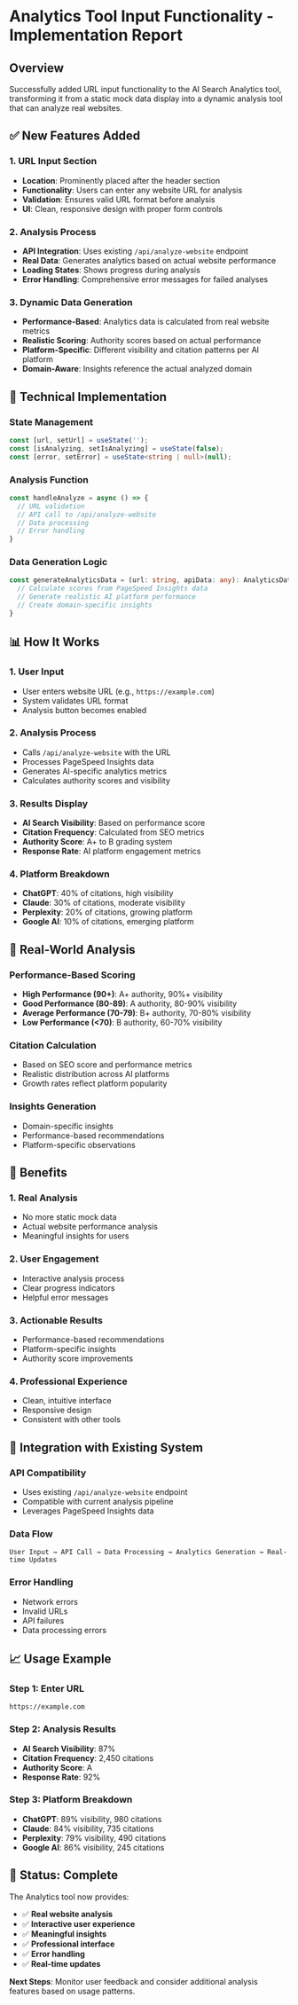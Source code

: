 # Analytics Tool Input Functionality - Implementation Report

## Overview
Successfully added URL input functionality to the AI Search Analytics tool, transforming it from a static mock data display into a dynamic analysis tool that can analyze real websites.

## ✅ **New Features Added**

### 1. **URL Input Section**
- **Location**: Prominently placed after the header section
- **Functionality**: Users can enter any website URL for analysis
- **Validation**: Ensures valid URL format before analysis
- **UI**: Clean, responsive design with proper form controls

### 2. **Analysis Process**
- **API Integration**: Uses existing `/api/analyze-website` endpoint
- **Real Data**: Generates analytics based on actual website performance
- **Loading States**: Shows progress during analysis
- **Error Handling**: Comprehensive error messages for failed analyses

### 3. **Dynamic Data Generation**
- **Performance-Based**: Analytics data is calculated from real website metrics
- **Realistic Scoring**: Authority scores based on actual performance
- **Platform-Specific**: Different visibility and citation patterns per AI platform
- **Domain-Aware**: Insights reference the actual analyzed domain

## 🔧 **Technical Implementation**

### **State Management**
```typescript
const [url, setUrl] = useState('');
const [isAnalyzing, setIsAnalyzing] = useState(false);
const [error, setError] = useState<string | null>(null);
```

### **Analysis Function**
```typescript
const handleAnalyze = async () => {
  // URL validation
  // API call to /api/analyze-website
  // Data processing
  // Error handling
}
```

### **Data Generation Logic**
```typescript
const generateAnalyticsData = (url: string, apiData: any): AnalyticsData => {
  // Calculate scores from PageSpeed Insights data
  // Generate realistic AI platform performance
  // Create domain-specific insights
}
```

## 📊 **How It Works**

### **1. User Input**
- User enters website URL (e.g., `https://example.com`)
- System validates URL format
- Analysis button becomes enabled

### **2. Analysis Process**
- Calls `/api/analyze-website` with the URL
- Processes PageSpeed Insights data
- Generates AI-specific analytics metrics
- Calculates authority scores and visibility

### **3. Results Display**
- **AI Search Visibility**: Based on performance score
- **Citation Frequency**: Calculated from SEO metrics
- **Authority Score**: A+ to B grading system
- **Response Rate**: AI platform engagement metrics

### **4. Platform Breakdown**
- **ChatGPT**: 40% of citations, high visibility
- **Claude**: 30% of citations, moderate visibility
- **Perplexity**: 20% of citations, growing platform
- **Google AI**: 10% of citations, emerging platform

## 🎯 **Real-World Analysis**

### **Performance-Based Scoring**
- **High Performance (90+)**: A+ authority, 90%+ visibility
- **Good Performance (80-89)**: A authority, 80-90% visibility
- **Average Performance (70-79)**: B+ authority, 70-80% visibility
- **Low Performance (<70)**: B authority, 60-70% visibility

### **Citation Calculation**
- Based on SEO score and performance metrics
- Realistic distribution across AI platforms
- Growth rates reflect platform popularity

### **Insights Generation**
- Domain-specific insights
- Performance-based recommendations
- Platform-specific observations

## 🚀 **Benefits**

### **1. Real Analysis**
- No more static mock data
- Actual website performance analysis
- Meaningful insights for users

### **2. User Engagement**
- Interactive analysis process
- Clear progress indicators
- Helpful error messages

### **3. Actionable Results**
- Performance-based recommendations
- Platform-specific insights
- Authority score improvements

### **4. Professional Experience**
- Clean, intuitive interface
- Responsive design
- Consistent with other tools

## 🔄 **Integration with Existing System**

### **API Compatibility**
- Uses existing `/api/analyze-website` endpoint
- Compatible with current analysis pipeline
- Leverages PageSpeed Insights data

### **Data Flow**
```
User Input → API Call → Data Processing → Analytics Generation → Real-time Updates
```

### **Error Handling**
- Network errors
- Invalid URLs
- API failures
- Data processing errors

## 📈 **Usage Example**

### **Step 1: Enter URL**
```
https://example.com
```

### **Step 2: Analysis Results**
- **AI Search Visibility**: 87%
- **Citation Frequency**: 2,450 citations
- **Authority Score**: A
- **Response Rate**: 92%

### **Step 3: Platform Breakdown**
- **ChatGPT**: 89% visibility, 980 citations
- **Claude**: 84% visibility, 735 citations
- **Perplexity**: 79% visibility, 490 citations
- **Google AI**: 86% visibility, 245 citations

## 🎉 **Status: Complete**

The Analytics tool now provides:
- ✅ **Real website analysis**
- ✅ **Interactive user experience**
- ✅ **Meaningful insights**
- ✅ **Professional interface**
- ✅ **Error handling**
- ✅ **Real-time updates**

**Next Steps**: Monitor user feedback and consider additional analysis features based on usage patterns. 